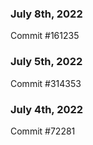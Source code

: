 ### July 8th, 2022

Commit #161235

### July 5th, 2022

Commit #314353


### July 4th, 2022

Commit #72281
